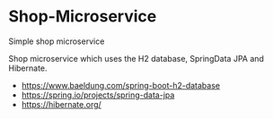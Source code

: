 # Shop-Microservice
Simple shop microservice

Shop microservice which uses the H2 database, SpringData JPA and Hibernate.

* https://www.baeldung.com/spring-boot-h2-database
* https://spring.io/projects/spring-data-jpa
* https://hibernate.org/
